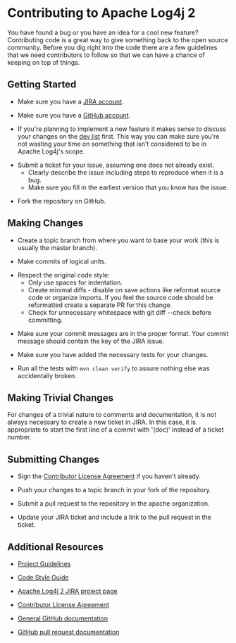<!---
 Licensed to the Apache Software Foundation (ASF) under one or more
 contributor license agreements.  See the NOTICE file distributed with
 this work for additional information regarding copyright ownership.
 The ASF licenses this file to You under the Apache License, Version 2.0
 (the "License"); you may not use this file except in compliance with
 the License.  You may obtain a copy of the License at

      http://www.apache.org/licenses/LICENSE-2.0

 Unless required by applicable law or agreed to in writing, software
 distributed under the License is distributed on an "AS IS" BASIS,
 WITHOUT WARRANTIES OR CONDITIONS OF ANY KIND, either express or implied.
 See the License for the specific language governing permissions and
 limitations under the License.
-->
<!-- 中文注释：声明文件版权归Apache软件基金会所有，遵循Apache 2.0许可证。代码按“原样”分发，无任何明示或暗示的担保。 -->

<!--
This looks like it was generated, but it was actually modified from the
CONTRIBUTING.md file from Apache Commons Lang.
-->
<!-- 中文注释：此文件看似自动生成，实际是从Apache Commons Lang的CONTRIBUTING.md文件修改而来，用于指导Apache Log4j 2项目的贡献流程。 -->

# Contributing to Apache Log4j 2
<!-- 中文注释：标题，说明文档主题是如何为Apache Log4j 2项目做贡献。 -->

You have found a bug or you have an idea for a cool new feature? Contributing code is a great way to give something back to
the open source community. Before you dig right into the code there are a few guidelines that we need contributors to
follow so that we can have a chance of keeping on top of things.
<!-- 中文注释：鼓励用户为发现的错误或新功能创意贡献代码，强调在开始编码前需遵循一些指导原则，以确保项目管理有序。 -->

## Getting Started
<!-- 中文注释：开始贡献的准备步骤。 -->

+ Make sure you have a [JIRA account](https://issues.apache.org/jira/).
<!-- 中文注释：确保拥有JIRA账户，用于提交和跟踪问题。 -->
+ Make sure you have a [GitHub account](https://github.com/join).
<!-- 中文注释：确保拥有GitHub账户，用于代码托管和提交拉取请求。 -->
+ If you're planning to implement a new feature it makes sense to discuss your changes on the [dev list](https://logging.apache.org/log4j/2.x/mail-lists.html) first. This way you can make sure you're not wasting your time on something that isn't considered to be in Apache Log4j's scope.
<!-- 中文注释：若计划实现新功能，建议先在开发者邮件列表中讨论，以确认功能是否符合项目范围，避免浪费时间。 -->
+ Submit a ticket for your issue, assuming one does not already exist.
  + Clearly describe the issue including steps to reproduce when it is a bug.
  + Make sure you fill in the earliest version that you know has the issue.
<!-- 中文注释：提交问题单（JIRA ticket），确保问题尚未存在。需清晰描述问题，若为错误需提供复现步骤，并注明最早受影响的版本。 -->
+ Fork the repository on GitHub.
<!-- 中文注释：在GitHub上分叉（fork）项目仓库，以便进行代码修改。 -->

## Making Changes
<!-- 中文注释：代码修改的具体流程和要求。 -->

+ Create a topic branch from where you want to base your work (this is usually the master branch).
<!-- 中文注释：从主分支（通常为master）创建一个主题分支，用于进行代码修改。 -->
+ Make commits of logical units.
<!-- 中文注释：提交的代码需按逻辑单元划分，确保每次提交内容清晰且独立。 -->
+ Respect the original code style:
  + Only use spaces for indentation.
  + Create minimal diffs - disable on save actions like reformat source code or organize imports. If you feel the source code should be reformatted create a separate PR for this change.
  + Check for unnecessary whitespace with git diff --check before committing.
<!-- 中文注释：遵循原始代码风格：仅使用空格缩进；尽量减少代码差异，禁用保存时的自动格式化或导入整理；若需格式化代码，需单独提交拉取请求；提交前使用git diff --check检查多余空格。 -->
+ Make sure your commit messages are in the proper format. Your commit message should contain the key of the JIRA issue.
<!-- 中文注释：确保提交信息格式正确，需包含JIRA问题的编号（key）。 -->
+ Make sure you have added the necessary tests for your changes.
<!-- 中文注释：为代码变更添加必要的测试用例，以验证功能正确性。 -->
+ Run all the tests with `mvn clean verify` to assure nothing else was accidentally broken.
<!-- 中文注释：使用`mvn clean verify`运行所有测试，确保没有意外破坏其他功能。 -->

## Making Trivial Changes
<!-- 中文注释：处理文档或注释等简单变更的流程。 -->

For changes of a trivial nature to comments and documentation, it is not always necessary to create a new ticket in JIRA.
In this case, it is appropriate to start the first line of a commit with '(doc)' instead of a ticket number.
<!-- 中文注释：对于注释或文档的简单变更，无需创建新的JIRA问题单，提交信息首行以“(doc)”开头即可，无需JIRA编号。 -->

## Submitting Changes
<!-- 中文注释：提交代码变更的步骤。 -->

+ Sign the [Contributor License Agreement][cla] if you haven't already.
<!-- 中文注释：若尚未签署，需签署贡献者许可协议（CLA），以确保代码版权合规。 -->
+ Push your changes to a topic branch in your fork of the repository.
<!-- 中文注释：将代码变更推送到分叉仓库的主题分支。 -->
+ Submit a pull request to the repository in the apache organization.
<!-- 中文注释：向Apache组织的仓库提交拉取请求（Pull Request）。 -->
+ Update your JIRA ticket and include a link to the pull request in the ticket.
<!-- 中文注释：在JIRA问题单中更新信息，并附上拉取请求的链接。 -->

## Additional Resources
<!-- 中文注释：提供额外的参考资源，帮助贡献者了解更多信息。 -->

+ [Project Guidelines](https://logging.apache.org/log4j/2.x/guidelines.html)
<!-- 中文注释：项目指导原则，详细说明项目开发规范。 -->
+ [Code Style Guide](https://logging.apache.org/log4j/2.x/javastyle.html)
<!-- 中文注释：代码风格指南，定义代码格式和编写规范。 -->
+ [Apache Log4j 2 JIRA project page](https://issues.apache.org/jira/projects/LOG4J2/issues)
<!-- 中文注释：Apache Log4j 2的JIRA项目页面，用于问题跟踪和管理。 -->
+ [Contributor License Agreement][cla]
<!-- 中文注释：贡献者许可协议（CLA），定义贡献者的法律义务。 -->
+ [General GitHub documentation](https://docs.github.com/)
<!-- 中文注释：GitHub官方文档，提供GitHub使用说明。 -->
+ [GitHub pull request documentation](https://docs.github.com/en/pull-requests)
<!-- 中文注释：GitHub拉取请求文档，指导如何提交和管理拉取请求。 -->

[cla]:https://www.apache.org/licenses/#clas
<!-- 中文注释：指向贡献者许可协议的链接，供签署协议使用。 -->

